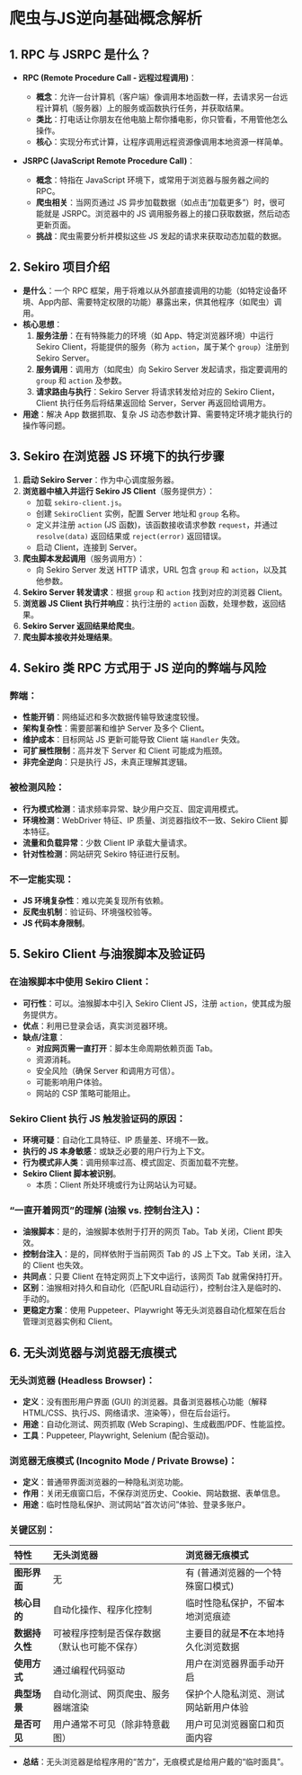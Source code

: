 # 爬虫与JS逆向基础概念解析

## 1. RPC 与 JSRPC 是什么？

* **RPC (Remote Procedure Call - 远程过程调用)**：
    * **概念**：允许一台计算机（客户端）像调用本地函数一样，去请求另一台远程计算机（服务器）上的服务或函数执行任务，并获取结果。
    * **类比**：打电话让你朋友在他电脑上帮你播电影，你只管看，不用管他怎么操作。
    * **核心**：实现分布式计算，让程序调用远程资源像调用本地资源一样简单。

* **JSRPC (JavaScript Remote Procedure Call)**：
    * **概念**：特指在 JavaScript 环境下，或常用于浏览器与服务器之间的 RPC。
    * **爬虫相关**：当网页通过 JS 异步加载数据（如点击“加载更多”）时，很可能就是 JSRPC。浏览器中的 JS 调用服务器上的接口获取数据，然后动态更新页面。
    * **挑战**：爬虫需要分析并模拟这些 JS 发起的请求来获取动态加载的数据。

## 2. Sekiro 项目介绍

* **是什么**：一个 RPC 框架，用于将难以从外部直接调用的功能（如特定设备环境、App内部、需要特定权限的功能）暴露出来，供其他程序（如爬虫）调用。
* **核心思想**：
    1.  **服务注册**：在有特殊能力的环境（如 App、特定浏览器环境）中运行 Sekiro Client，将能提供的服务（称为 `action`，属于某个 `group`）注册到 Sekiro Server。
    2.  **服务调用**：调用方（如爬虫）向 Sekiro Server 发起请求，指定要调用的 `group` 和 `action` 及参数。
    3.  **请求路由与执行**：Sekiro Server 将请求转发给对应的 Sekiro Client，Client 执行任务后将结果返回给 Server，Server 再返回给调用方。
* **用途**：解决 App 数据抓取、复杂 JS 动态参数计算、需要特定环境才能执行的操作等问题。

## 3. Sekiro 在浏览器 JS 环境下的执行步骤

1.  **启动 Sekiro Server**：作为中心调度服务器。
2.  **浏览器中植入并运行 Sekiro JS Client**（服务提供方）：
    * 加载 `sekiro-client.js`。
    * 创建 `SekiroClient` 实例，配置 Server 地址和 `group` 名称。
    * 定义并注册 `action` (JS 函数)，该函数接收请求参数 `request`，并通过 `resolve(data)` 返回结果或 `reject(error)` 返回错误。
    * 启动 Client，连接到 Server。
3.  **爬虫脚本发起调用**（服务调用方）：
    * 向 Sekiro Server 发送 HTTP 请求，URL 包含 `group` 和 `action`，以及其他参数。
4.  **Sekiro Server 转发请求**：根据 `group` 和 `action` 找到对应的浏览器 Client。
5.  **浏览器 JS Client 执行并响应**：执行注册的 `action` 函数，处理参数，返回结果。
6.  **Sekiro Server 返回结果给爬虫**。
7.  **爬虫脚本接收并处理结果**。

## 4. Sekiro 类 RPC 方式用于 JS 逆向的弊端与风险

### 弊端：

* **性能开销**：网络延迟和多次数据传输导致速度较慢。
* **架构复杂性**：需要部署和维护 Server 及多个 Client。
* **维护成本**：目标网站 JS 更新可能导致 Client 端 `Handler` 失效。
* **可扩展性限制**：高并发下 Server 和 Client 可能成为瓶颈。
* **非完全逆向**：只是执行 JS，未真正理解其逻辑。

### 被检测风险：

* **行为模式检测**：请求频率异常、缺少用户交互、固定调用模式。
* **环境检测**：WebDriver 特征、IP 质量、浏览器指纹不一致、Sekiro Client 脚本特征。
* **流量和负载异常**：少数 Client IP 承载大量请求。
* **针对性检测**：网站研究 Sekiro 特征进行反制。

### 不一定能实现：

* **JS 环境复杂性**：难以完美复现所有依赖。
* **反爬虫机制**：验证码、环境强校验等。
* **JS 代码本身限制**。

## 5. Sekiro Client 与油猴脚本及验证码

### 在油猴脚本中使用 Sekiro Client：

* **可行性**：可以。油猴脚本中引入 Sekiro Client JS，注册 `action`，使其成为服务提供方。
* **优点**：利用已登录会话，真实浏览器环境。
* **缺点/注意**：
    * **对应网页需一直打开**：脚本生命周期依赖页面 Tab。
    * 资源消耗。
    * 安全风险（确保 Server 和调用方可信）。
    * 可能影响用户体验。
    * 网站的 CSP 策略可能阻止。

### Sekiro Client 执行 JS 触发验证码的原因：

* **环境可疑**：自动化工具特征、IP 质量差、环境不一致。
* **执行的 JS 本身敏感**：或缺乏必要的用户行为上下文。
* **行为模式非人类**：调用频率过高、模式固定、页面加载不完整。
* **Sekiro Client 脚本被识别**。
    * 本质：Client 所处环境或行为让网站认为可疑。

### “一直开着网页”的理解 (油猴 vs. 控制台注入)：

* **油猴脚本**：是的，油猴脚本依附于打开的网页 Tab。Tab 关闭，Client 即失效。
* **控制台注入**：是的，同样依附于当前网页 Tab 的 JS 上下文。Tab 关闭，注入的 Client 也失效。
* **共同点**：只要 Client 在特定网页上下文中运行，该网页 Tab 就需保持打开。
* **区别**：油猴相对持久和自动化（匹配URL自动运行），控制台注入是临时的、手动的。
* **更稳定方案**：使用 Puppeteer、Playwright 等无头浏览器自动化框架在后台管理浏览器实例和 Client。

## 6. 无头浏览器与浏览器无痕模式

### 无头浏览器 (Headless Browser)：

* **定义**：没有图形用户界面 (GUI) 的浏览器。具备浏览器核心功能（解释HTML/CSS、执行JS、网络请求、渲染等），但在后台运行。
* **用途**：自动化测试、网页抓取 (Web Scraping)、生成截图/PDF、性能监控。
* **工具**：Puppeteer, Playwright, Selenium (配合驱动)。

### 浏览器无痕模式 (Incognito Mode / Private Browse)：

* **定义**：普通带界面浏览器的一种隐私浏览功能。
* **作用**：关闭无痕窗口后，不保存浏览历史、Cookie、网站数据、表单信息。
* **用途**：临时性隐私保护、测试网站“首次访问”体验、登录多账户。

### 关键区别：

| 特性         | 无头浏览器                               | 浏览器无痕模式                             |
| :----------- | :--------------------------------------- | :------------------------------------------- |
| **图形界面** | 无                                       | 有 (普通浏览器的一个特殊窗口模式)            |
| **核心目的** | 自动化操作、程序化控制                     | 临时性隐私保护，不留本地浏览痕迹             |
| **数据持久性** | 可被程序控制是否保存数据（默认也可能不保存） | 主要目的就是**不**在本地持久化浏览数据         |
| **使用方式** | 通过编程代码驱动                           | 用户在浏览器界面手动开启                     |
| **典型场景** | 自动化测试、网页爬虫、服务器端渲染         | 保护个人隐私浏览、测试网站新用户体验         |
| **是否可见** | 用户通常不可见（除非特意截图）               | 用户可见浏览器窗口和页面内容                 |

* **总结**：无头浏览器是给程序用的“苦力”，无痕模式是给用户戴的“临时面具”。